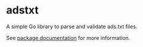 # adstxt

A simple Go library to parse and validate ads.txt files.

See [package documentation](https://pkg.go.dev/github.com/vic3lord/adstxt) for more information.
